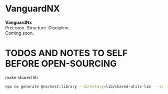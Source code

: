 # VanguardNX


**VanguardNx**  
Precision. Structure. Discipline.  
Coming soon.


# TODOS AND NOTES TO SELF BEFORE OPEN-SOURCING
make shared lib
```bash
npx nx generate @nx/nest:library --directory=lib/shared-utils-lib  --importPath=@vanguard-nx/shared-utils-lib
```

<!-- dont work on readme yet -->